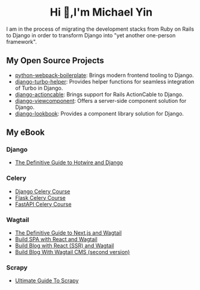 <h1 align="center">Hi 👋,I'm Michael Yin</h1>

I am in the process of migrating the development stacks from Ruby on Rails to Django in order to transform Django into "yet another one-person framework".

## My Open Source Projects

* [python-webpack-boilerplate](https://github.com/AccordBox/python-webpack-boilerplate): Brings modern frontend tooling to Django.
* [django-turbo-helper](https://github.com/rails-inspire-django/django-turbo-helper): Provides helper functions for seamless integration of Turbo in Django.
* [django-actioncable](https://github.com/rails-inspire-django/django-actioncable): Brings support for Rails ActionCable to Django.
* [django-viewcomponent](https://github.com/rails-inspire-django/django-viewcomponent): Offers a server-side component solution for Django.
* [django-lookbook](https://github.com/rails-inspire-django/django-lookbook): Provides a component library solution for Django.

## My eBook

### Django

* [The Definitive Guide to Hotwire and Django](https://leanpub.com/hotwire-django)

### Celery

* [Django Celery Course](https://testdriven.io/courses/django-celery/)
* [Flask Celery Course](https://testdriven.io/courses/flask-celery/)
* [FastAPI Celery Course](https://testdriven.io/courses/fastapi-celery/)

### Wagtail

* [The Definitive Guide to Next.js and Wagtail](https://leanpub.com/the-definitive-guide-to-nextjs-and-wagtail)
* [Build SPA with React and Wagtail](https://leanpub.com/react-wagtail)
* [Build Blog with React (SSR) and Wagtail](https://leanpub.com/react-wagtail-ssr)
* [Build Blog With Wagtail CMS (second version)](https://leanpub.com/buildblogwithwagtailcms)

### Scrapy

* [Ultimate Guide To Scrapy](https://leanpub.com/ultimateguidetoscrapy)

